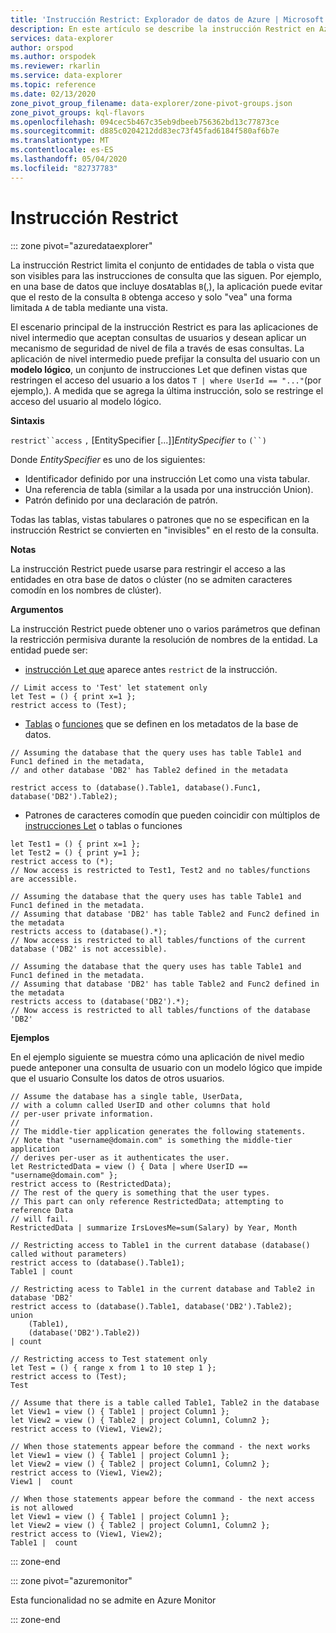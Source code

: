 ```yaml
---
title: 'Instrucción Restrict: Explorador de datos de Azure | Microsoft Docs'
description: En este artículo se describe la instrucción Restrict en Azure Explorador de datos.
services: data-explorer
author: orspod
ms.author: orspodek
ms.reviewer: rkarlin
ms.service: data-explorer
ms.topic: reference
ms.date: 02/13/2020
zone_pivot_group_filename: data-explorer/zone-pivot-groups.json
zone_pivot_groups: kql-flavors
ms.openlocfilehash: 094cec5b467c35eb9dbeeb756362bd13c77873ce
ms.sourcegitcommit: d885c0204212dd83ec73f45fad6184f580af6b7e
ms.translationtype: MT
ms.contentlocale: es-ES
ms.lasthandoff: 05/04/2020
ms.locfileid: "82737783"
---
```

# <a name="restrict-statement"></a>Instrucción Restrict

::: zone pivot="azuredataexplorer"

La instrucción Restrict limita el conjunto de entidades de tabla o vista que son visibles para las instrucciones de consulta que las siguen. Por ejemplo, en una base de datos que incluye dos`A`tablas `B`(,), la aplicación puede evitar que el resto de la consulta `B` obtenga acceso y solo "vea" una forma limitada `A` de tabla mediante una vista.

El escenario principal de la instrucción Restrict es para las aplicaciones de nivel intermedio que aceptan consultas de usuarios y desean aplicar un mecanismo de seguridad de nivel de fila a través de esas consultas. La aplicación de nivel intermedio puede prefijar la consulta del usuario con un **modelo lógico**, un conjunto de instrucciones Let que definen vistas que restringen el acceso del usuario a los datos `T | where UserId == "..."`(por ejemplo,). A medida que se agrega la última instrucción, solo se restringe el acceso del usuario al modelo lógico.

**Sintaxis**

`restrict``access` `,` [EntitySpecifier [...]]*EntitySpecifier* `to` `(``)`

Donde *EntitySpecifier* es uno de los siguientes:
* Identificador definido por una instrucción Let como una vista tabular.
* Una referencia de tabla (similar a la usada por una instrucción Union).
* Patrón definido por una declaración de patrón.

Todas las tablas, vistas tabulares o patrones que no se especifican en la instrucción Restrict se convierten en "invisibles" en el resto de la consulta. 

**Notas**

La instrucción Restrict puede usarse para restringir el acceso a las entidades en otra base de datos o clúster (no se admiten caracteres comodín en los nombres de clúster).

**Argumentos**

La instrucción Restrict puede obtener uno o varios parámetros que definan la restricción permisiva durante la resolución de nombres de la entidad. La entidad puede ser:
- [instrucción Let que](./letstatement.md) aparece antes `restrict` de la instrucción. 

```kusto
// Limit access to 'Test' let statement only
let Test = () { print x=1 };
restrict access to (Test);
```

- [Tablas](../management/tables.md) o [funciones](../management/functions.md) que se definen en los metadatos de la base de datos.

```kusto
// Assuming the database that the query uses has table Table1 and Func1 defined in the metadata, 
// and other database 'DB2' has Table2 defined in the metadata
 
restrict access to (database().Table1, database().Func1, database('DB2').Table2);
```

- Patrones de caracteres comodín que pueden coincidir con múltiplos de [instrucciones Let](./letstatement.md) o tablas o funciones  

```kusto
let Test1 = () { print x=1 };
let Test2 = () { print y=1 };
restrict access to (*);
// Now access is restricted to Test1, Test2 and no tables/functions are accessible.

// Assuming the database that the query uses has table Table1 and Func1 defined in the metadata.
// Assuming that database 'DB2' has table Table2 and Func2 defined in the metadata
restricts access to (database().*);
// Now access is restricted to all tables/functions of the current database ('DB2' is not accessible).

// Assuming the database that the query uses has table Table1 and Func1 defined in the metadata.
// Assuming that database 'DB2' has table Table2 and Func2 defined in the metadata
restricts access to (database('DB2').*);
// Now access is restricted to all tables/functions of the database 'DB2'
```


**Ejemplos**

En el ejemplo siguiente se muestra cómo una aplicación de nivel medio puede anteponer una consulta de usuario con un modelo lógico que impide que el usuario Consulte los datos de otros usuarios.

```kusto
// Assume the database has a single table, UserData,
// with a column called UserID and other columns that hold
// per-user private information.
//
// The middle-tier application generates the following statements.
// Note that "username@domain.com" is something the middle-tier application
// derives per-user as it authenticates the user.
let RestrictedData = view () { Data | where UserID == "username@domain.com" };
restrict access to (RestrictedData);
// The rest of the query is something that the user types.
// This part can only reference RestrictedData; attempting to reference Data
// will fail.
RestrictedData | summarize IrsLovesMe=sum(Salary) by Year, Month
```

```kusto
// Restricting access to Table1 in the current database (database() called without parameters)
restrict access to (database().Table1);
Table1 | count

// Restricting acess to Table1 in the current database and Table2 in database 'DB2'
restrict access to (database().Table1, database('DB2').Table2);
union 
    (Table1),
    (database('DB2').Table2))
| count

// Restricting access to Test statement only
let Test = () { range x from 1 to 10 step 1 };
restrict access to (Test);
Test
 
// Assume that there is a table called Table1, Table2 in the database
let View1 = view () { Table1 | project Column1 };
let View2 = view () { Table2 | project Column1, Column2 };
restrict access to (View1, View2);
 
// When those statements appear before the command - the next works
let View1 = view () { Table1 | project Column1 };
let View2 = view () { Table2 | project Column1, Column2 };
restrict access to (View1, View2);
View1 |  count
 
// When those statements appear before the command - the next access is not allowed
let View1 = view () { Table1 | project Column1 };
let View2 = view () { Table2 | project Column1, Column2 };
restrict access to (View1, View2);
Table1 |  count
```

::: zone-end

::: zone pivot="azuremonitor"

Esta funcionalidad no se admite en Azure Monitor

::: zone-end
